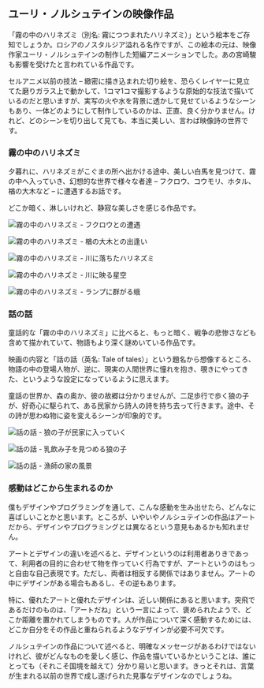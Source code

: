 ## ユーリ・ノルシュテインの映像作品

「霧の中のハリネズミ（別名: 霧につつまれたハリネズミ）」という絵本をご存知でしょうか。ロシアのノスタルジア溢れる名作ですが、この絵本の元は、映像作家ユーリ・ノルシュテインの制作した短編アニメーションでした。あの宮崎駿も影響を受けたと言われている作品です。

セルアニメ以前の技法 – 緻密に描き込まれた切り絵を、恐らくレイヤーに見立てた磨りガラス上で動かして、1コマ1コマ撮影するような原始的な技法で描いているのだと思いますが、実写の火や水を背景に透かして見せているようなシーンもあり、一体どのようにして制作しているのかは、正直、良く分かりません。けれど、どのシーンを切り出して見ても、本当に美しい、言わば映像詩の世界です。

### 霧の中のハリネズミ

夕暮れに、ハリネズミがこぐまの所へ出かける途中、美しい白馬を見つけて、霧の中へ入っていき、幻想的な世界で様々な者達 – フクロウ、コウモリ、ホタル、楢の大木など – に遭遇するお話です。

どこか暗く、淋しいけれど、静寂な美しさを感じる作品です。

![霧の中のハリネズミ - フクロウとの遭遇](./images/yurinorstein/yurinorstein00.jpg)

![霧の中のハリネズミ - 楢の大木との出逢い](./images/yurinorstein/yurinorstein01.jpg)

![霧の中のハリネズミ - 川に落ちたハリネズミ](./images/yurinorstein/yurinorstein02.jpg)

![霧の中のハリネズミ - 川に映る星空](./images/yurinorstein/yurinorstein03.jpg)

![霧の中のハリネズミ - ランプに群がる蛾](./images/yurinorstein/yurinorstein04.jpg)

### 話の話

童話的な「霧の中のハリネズミ」に比べると、もっと暗く、戦争の悲惨さなども含めて描かれていて、物語もより深く謎めいている作品です。

映画の内容と「話の話（英名: Tale of tales）」という題名から想像するところ、物語の中の登場人物が、逆に、現実の人間世界に憧れを抱き、覗きにやってきた、というような設定になっているように思えます。

童話の世界か、森の奥か、彼の故郷は分かりませんが、二足歩行で歩く狼の子が、好奇心に駆られて、ある民家から詩人の詩を持ち去って行きます。途中、その詩が思わぬ物に姿を変えるシーンが印象的です。  

![話の話 - 狼の子が民家に入っていく](./images/yurinorstein/yurinorstein05.jpg)

![話の話 - 乳飲み子を見つめる狼の子](./images/yurinorstein/yurinorstein06.jpg)

![話の話 - 漁師の家の風景](./images/yurinorstein/yurinorstein07.jpg)

### 感動はどこから生まれるのか

僕もデザインやプログラミングを通して、こんな感動を生み出せたら、どんなに喜ばしいことかと思います。ところが、いやいやノルシュテインの作品はアートだから、デザインやプログラミングとは異なるという意見もあるかも知れません。

アートとデザインの違いを述べると、デザインというのは利用者ありきであって、利用者の目的に合わせて物を作っていく行為ですが、アートというのはもっと自由な自己表現です。ただし、両者は相反する関係ではありません。アートの中にデザインがある場合もあるし、その逆もあります。

特に、優れたアートと優れたデザインは、近しい関係にあると思います。突飛であるだけのものは、「アートだね」という一言によって、褒められたようで、どこか距離を置かれてしまうものです。人が作品について深く感動するためには、どこか自分をその作品と重ねられるようなデザインが必要不可欠です。

ノルシュテインの作品について述べると、明確なメッセージがあるわけではないけれど、彼がどんなものを愛しく感じ、作品を描いているかということは、誰にとっても（それこそ国境を越えて）分かり易いと思います。きっとそれは、言葉が生まれる以前の世界で成し遂げられた見事なデザインなのでしょうね。

